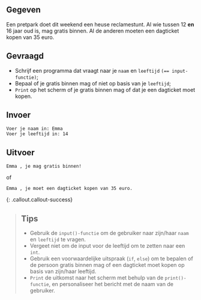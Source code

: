 ## Gegeven
Een pretpark doet dit weekend een heuse reclamestunt. Al wie tussen 12 **en** 16 jaar oud is, mag gratis binnen. Al de anderen moeten een dagticket kopen van 35 euro.

## Gevraagd
* Schrijf een programma dat vraagt naar je `naam` en `leeftijd` `(== input-functie)`;
* Bepaal of je gratis binnen mag of niet op basis van je `leeftijd`;
* `Print` op het scherm of je gratis binnen mag of dat je een dagticket moet kopen.

## Invoer
```
Voer je naam in: Emma
Voer je leeftijd in: 14
```

## Uitvoer
```
Emma , je mag gratis binnen!
```
of
```
Emma , je moet een dagticket kopen van 35 euro.
```

{: .callout.callout-success}
>## Tips
>* Gebruik de `input()-functie` om de gebruiker naar zijn/haar `naam` en `leeftijd` te vragen. 
>* Vergeet niet om de input voor de leeftijd om te zetten naar een `int`.
>* Gebruik een voorwaardelijke uitspraak (`if`, `else`) om te bepalen of de persoon gratis binnen mag of een dagticket moet kopen op basis van zijn/haar leeftijd.
>* `Print` de uitkomst naar het scherm met behulp van de `print()-functie`, en personaliseer het bericht met de naam van de gebruiker.
